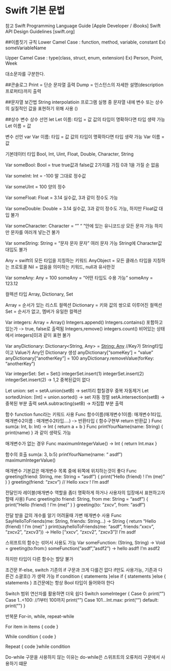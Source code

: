 # Swift 기본 문법

참고
Swift Programming Language Guide [Apple Developer / iBooks]
Swift API Design Guidelines [swift.org]


##이름짓기 규칙
Lower Camel Case : function, method, variable, constant
Ex) someVariableName

Upper Camel Case : type(class, struct, enum, extension)
Ex) Person, Point, Week

대소문자를 구분한다.

##콘솔로그
Print = 단순 문자열 출력
Dump =  인스턴스의 자세한 설명(description 프로퍼티)까지 출력

##문자열 보간법
String interpolatioin
프로그램 실행 중 문자열 내에 변수 또는 상수의 실질적인 값을 표현하기 위해 사용
\()

##상수 변수
상수 선언 let
Let 이름: 타입 = 값
값의 타입이 명확하다면 타입 생략 가능
Let 이름 = 값

변수 선언 var
Var 이름: 타입 = 값
값의 타입이 명확하다면 타입 생략 가능
Var 이름 = 값

기본데이터 타입
Bool, Int, Uint, Float, Double, Character, String

Var someBool: Bool = true
true값과 false값 2가지를 가짐
0과 1을 가질 순 없음

Var someInt: Int = -100
말 그대로 정수값

Var someUInt = 100
양의 정수

Var someFloat: Float = 3.14
실수값, 3과 같이 정수도 가능

Var someDouble: Double = 3.14
실수값, 3과 같이 정수도 가능, 하지만 Float값 대입 불가

Var someCharacter: Character = “”
“  ”안에 있는 유니코드상 모든 문자 가능
하지만 문자를 여러개 넣는건 불가

Var someString: String = “문자 문자 문자”
여러 문자 가능
String에 Character값 대입도 불가

Any = swift의 모든 타입을 지칭하는 키워드
AnyObject = 모든 클래스 타입을 지칭하는 프로토콜
Nil = 없음을 의미하는 키워드, null과 유사한것

Var someAny: Any = 100
someAny = “어떤 타입도 수용 가능”
someAny = 123.12

컬렉션 타입
Array, Dictionary, Set

Array = 순서가 있는 리스트 컬렉션
Dictionary = 키와 값의 쌍으로 이루어진 컬렉션
Set = 순서가 없고, 멤버가 유일한 컬렉션

Var integers: Array<Int> = Array<Int>()
Integers.append()
Integers.contains() 포함하고 있는가 -> true, false로 출력됨
Integers,remove()
integers.count()
비어있는 상태에서 integers[0]과 같이 표현 불가

Var anyDictionary: Dictionary<String, Any> = [String: Any]()
//Key가 String타입이고 Value가 Any인 Dictionary 생성
anyDictionary[“someKey’] = “value”
anyDictionary[“anotherKey”] = 100
anyDictionary.removeValue(forKey: “anotherKey”)

Var integerSet: Set<Int> = Set<Int>()
integerSet.insert(1)
integerSet.insert(2)
integerSet.insert(2)
-> 1,2 중복된값이 없다

Let union: set<Int> = setA.union(setB) -> set끼리 합칠경우 중복 자동제거
Let sortedUnion: [Int] = union.sorted() -> set 자동 정렬
setA.intersection(setB) -> 중복된 부분 출력
setA.subtracting(setB) -> 차집합 부분 출력

함수 function
func라는 키워드 사용
Func 함수이름(매개변수1이름: 매개변수1타입, 매개변수2이름 : 매개변수2타입….) -> 반환타입 {
	함수구현부
	return 반환값
}
Func sum(a: Int, b: Int) -> Int {
	return a + b
}
Func printYourName(name: String) {
	print(name)
}
과 같이 생략도 가능
 
매개변수가 없는 경우
Func maximumIntegerValue() -> Int {
	return Int.max
}

함수의 호출
sum(a: 3, b:5)
printYourName(name: “ asdf”)
maximumIntegerValue() 

매개변수 기본값은 매개변수 목록 중에 뒤쪽에 위치하는것이 좋다
Func greeting(friend: String, me: String = “asdf”) {
	print(“Hello \(friend) ! I’m \(me)” )
}
greeting(friend: “zxcv”) // Hello xxcv ! I’m asdf

전달인자 레이블(매개변수 역할을 좀더 명확하게 하거나 사용자의 입장에서 표현하고자 할때 사용)
Func greeting(to friend: String, from me: String = “asdf”) {
	print(“Hello \(friend) ! I’m \(me)” )
}
greeting(to: “zxcv”, from: “asdf”)

전달 받을 값의 개수를 알기 어려울때 가변 매개변수 사용
Func SayHelloToFriends(me: String, friends: String…) -> String {
	return “Hello \(friend) ! I’m \(me)” 
}
print(sayhelloToFriends(me: “asdf”, friends:”xxcv”, “zxcv2”, “zxcv3”))
-> Hello [“xxcv”, “zxcv2”, “zxcv3”]! I’m asdf

스위프트의 함수는 섞어서 사용도 가능
Var someFunction: (String, String) -> Void = greeting(to:from:)
someFunction(“asdf”,”asdf2”) -> hello asdf! I’m asdf2

하지만 타입이 다른 함수는 할당 불가


조건문
If-else, switch
기존의 if 구문과 크게 다를건 없다
if만도 사용가능, 기존과 다른건 소괄호() 가 생략 가능
If condition {
	statements
}else if {
	statements
}else {
	statements
}
조건문에는 항상 Bool 타입이 들어와야 한다

Switch
범위 연산자를 활용하면 더욱 쉽다
Switch someInteger {
Case 0:
	print(“”)
Case 1..<100: //1부터 100까지 
	print(“”)
Case 101…Int.max:
	print(“”)
default:
	print(“”)
}


반복문
For-in, while, repeat-while

For item in items {
	code
}

While condition {
	code
}

Repeat {
	code
}while condition

Do-while 구문을 사용하지 않는 이유는 do-while은 스위프트의 오류처리 구문에서 사용하기 떄문

